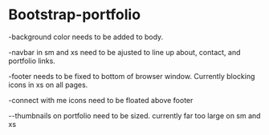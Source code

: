 # Bootstrap-portfolio

-background color needs to be added to body.

-navbar in sm and xs need to be ajusted to line up about, contact, and portfolio links.

-footer needs to be fixed to bottom of browser window. Currently blocking icons in xs on all pages.

-connect with me icons need to be floated above footer

--thumbnails on portfolio need to be sized. currently far too large on sm and xs



